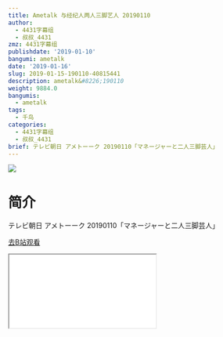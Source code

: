 ```yaml
---
title: Ametalk 与经纪人两人三脚艺人 20190110
author:
  - 4431字幕组
  - 叔叔_4431
zmz: 4431字幕组
publishdate: '2019-01-10'
bangumi: ametalk
date: '2019-01-16'
slug: 2019-01-15-190110-40815441
description: ametalk&#8226;190110
weight: 9884.0
bangumis:
  - ametalk
tags:
  - 千鸟
categories:
  - 4431字幕组
  - 叔叔_4431
brief: テレビ朝日 アメトーーク 20190110「マネージャーと二人三脚芸人」
---
```

![](https://i.imgur.com/k9LhkbO.jpg)
# 简介  
テレビ朝日 アメトーーク 20190110「マネージャーと二人三脚芸人」  

[去B站观看](https://www.bilibili.com/video/av40815441/)
<div class ="resp-container"><iframe class="testiframe" src="//player.bilibili.com/player.html?aid=40815441"", scrolling="no", allowfullscreen="true" > </iframe></div> 
